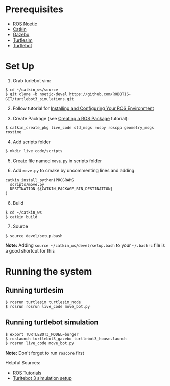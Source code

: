 # Prerequisites

- [ROS Noetic](http://wiki.ros.org/noetic/Installation/Ubuntu)
- [Catkin](https://catkin-tools.readthedocs.io/en/latest/installing.html)
- [Gazebo](https://classic.gazebosim.org/tutorials?tut=ros_installing&cat=connect_ros)
- [Turtlesim](http://wiki.ros.org/turtlesim)
- [Turtlebot](https://emanual.robotis.com/docs/en/platform/turtlebot3/quick-start/)

# Set Up

1. Grab turlebot sim:
```
$ cd ~/catkin_ws/source
$ git clone -b noetic-devel https://github.com/ROBOTIS-GIT/turtlebot3_simulations.git
```
2. Follow tutorial for [Installing and Configuring Your ROS Environment](http://wiki.ros.org/ROS/Tutorials/InstallingandConfiguringROSEnvironment)

3. Create Package (see [Creating a ROS Package](http://wiki.ros.org/ROS/Tutorials/CreatingPackage) tutorial):
```
$ catkin_create_pkg live_code std_msgs rospy roscpp geometry_msgs rostime
```

4. Add scripts folder
```
$ mkdir live_code/scripts
```

5. Create file named `move.py` in scripts folder

6. Add `move.py` to cmake by uncommenting lines and adding:
```
catkin_install_python(PROGRAMS
  scripts/move.py
  DESTINATION ${CATKIN_PACKAGE_BIN_DESTINATION}
)
```
6. Build
```
$ cd ~/catkin_ws
$ catkin build
```

7. Source
```
$ source devel/setup.bash
```
**Note:** Adding `source ~/catkin_ws/devel/setup.bash` to your `~/.bashrc` file is a good shortcut for this

# Running the system
## Running turtlesim
```
$ rosrun turtlesim turtlesim_node
$ rosrun rosrun live_code move_bot.py
```

## Running turtlebot simulation
```
$ export TURTLEBOT3_MODEL=burger
$ roslaunch turtlebot3_gazebo turtlebot3_house.launch
$ rosrun live_code move_bot.py
```

**Note:** Don't forget to run `roscore` first

Helpful Sources:
- [ROS Tutorials](http://wiki.ros.org/ROS/Tutorials)
- [Turltebot 3 simulation setup](https://emanual.robotis.com/docs/en/platform/turtlebot3/simulation/#gazebo-simulation)